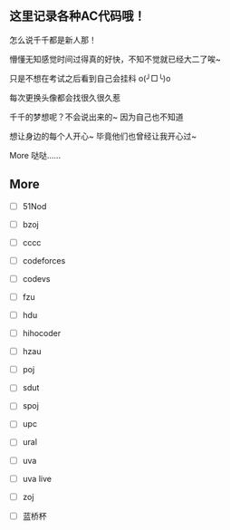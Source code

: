## 这里记录各种AC代码哦！

怎么说千千都是新人那！

懵懂无知感觉时间过得真的好快，不知不觉就已经大二了唉~

只是不想在考试之后看到自己会挂科 o(╯□╰)o

每次更换头像都会找很久很久惹

千千的梦想呢？不会说出来的~ 因为自己也不知道

想让身边的每个人开心~ 毕竟他们也曾经让我开心过~

More 哒哒……



## More

- [ ] 51Nod
- [ ] bzoj
- [ ] cccc
- [ ] codeforces
- [ ] codevs
- [ ] fzu
- [ ] hdu
- [ ] hihocoder
- [ ] hzau
- [ ] poj
- [ ] sdut
- [ ] spoj
- [ ] upc
- [ ] ural
- [ ] uva
- [ ] uva live
- [ ] zoj
- [ ] 蓝桥杯


